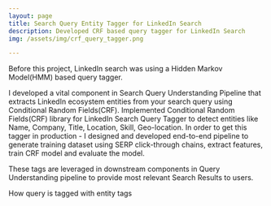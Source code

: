 ```yaml
---
layout: page
title: Search Query Entity Tagger for LinkedIn Search
description: Developed CRF based query tagger for LinkedIn Search
img: /assets/img/crf_query_tagger.png

---
```


Before this project, LinkedIn search was using a Hidden Markov Model(HMM) based query tagger.

I developed a vital component in Search Query Understanding Pipeline that extracts LinkedIn ecosystem entities from your search query using Conditional Random Fields(CRF). Implemented Conditional Random Fields(CRF) library for LinkedIn Search Query Tagger to detect entities like Name, Company, Title, Location, Skill, Geo-location. In order to get this tagger in production - I designed and developed end-to-end pipeline to generate training dataset using SERP click-through chains, extract features, train CRF model and evaluate the model.

These tags are leveraged in downstream components in Query Understanding pipeline to provide most relevant Search Results to users.

<div class="img_row">
    <img class="col three left" src="{{ site.baseurl }}/assets/img/crf_query_tagger.png" alt="" title="Query tagging example"/>
</div>
<div class="col three caption">
    How query is tagged with entity tags
</div>